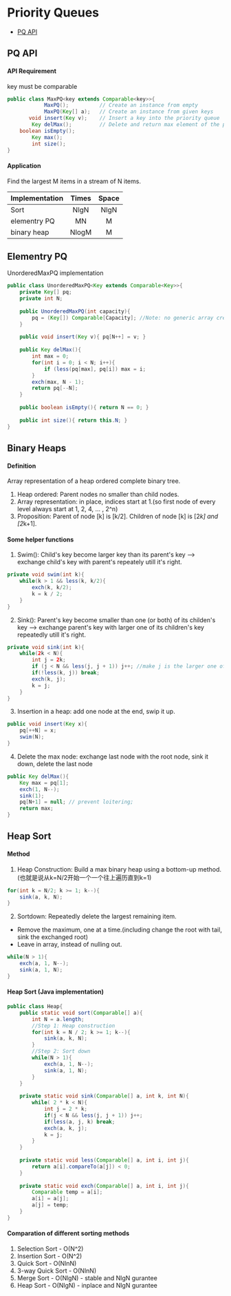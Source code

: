 # Priority Queues
* [PQ API](#pq-api)
## PQ API
#### API Requirement
key must be comparable
```java
public class MaxPQ<key extends Comparable<key>>{
            MaxPQ();          // Create an instance from empty
            MaxPQ(Key[] a);   // Create an instance from given keys 
       void insert(Key v);    // Insert a key into the priority queue
        Key delMax();         // Delete and return max element of the priority queue
    boolean isEmpty();        
        Key max();
        int size();
}
```
#### Application 
Find the largest M items in a stream of N items.

| Implementation | Times   | Space |
|:---------------|:-------:|:-----:|
|Sort            | NlgN    | NlgN  |
|elementry PQ    | MN      | M     | 
|binary heap     | NlogM   | M     | 

## Elementry PQ
UnorderedMaxPQ implementation
```java
public class UnorderedMaxPQ<Key extends Comparable<Key>>{
    private Key[] pq;
    private int N;
    
    public UnorderedMaxPQ(int capacity){
        pq = (Key[]) Comparable[Capacity]; //Note: no generic array creation
    }
    
    public void insert(Key v){ pq[N++] = v; }
    
    public Key delMax(){
        int max = 0;
        for(int i = 0; i < N; i++){
            if (less(pq[max], pq[i]) max = i;
        }
        exch(max, N - 1);
        return pq[--N];
    }
    
    public boolean isEmpty(){ return N == 0; }
    
    public int size(){ return this.N; }
}
```
## Binary Heaps
#### Definition
Array representation of a heap ordered complete binary tree.
1. Heap ordered: Parent nodes no smaller than child nodes.
2. Array representation: in place, indices start at 1.(so first node of every level always start at 1, 2, 4, ... , 2^n)
3. Proposition: Parent of node [k] is [k/2]. Children of node [k] is [2*k] and [2*k+1].
#### Some helper functions
1. Swim(): Child's key become larger key than its parent's key --> exchange child's key with parent's repeately utill it's right.
```java
private void swim(int k){
    while(k > 1 && less(k, k/2){
        exch(k, k/2);
        k = k / 2;
    }
}
```
2. Sink(): Parent's key become smaller than one (or both) of its childen's key --> exchange parent's key with larger one of its children's key repeatedly utill it's right.
```java
private void sink(int k){
    while(2k < N){
        int j = 2k;
        if (j < N && less(j, j + 1)) j++; //make j is the larger one of its children's key
        if(!less(k, j)) break;
        exch(k, j);
        k = j;
    }
}
```
3. Insertion in a heap: add one node at the end, swip it up.
```java
public void insert(Key x){
    pq[++N] = x;
    swim(N);
}
```
4. Delete the max node: exchange last node with the root node, sink it down, delete the last node
```java
public Key delMax(){
    Key max = pq[1];
    exch(1, N--);
    sink(1);
    pq[N+1] = null; // prevent loitering;
    return max;
}
```
## Heap Sort
#### Method
1. Heap Construction: Build a max binary heap using a bottom-up method.(也就是说从k=N/2开始一个一个往上遍历直到k=1)
```java
for(int k = N/2; k >= 1; k--){
    sink(a, k, N);
}
```
2. Sortdown: Repeatedly delete the largest remaining item.
- Remove the maximum, one at a time.(including change the root with tail, sink the exchanged root)
- Leave in array, instead of nulling out.
```java
while(N > 1){
    exch(a, 1, N--);
    sink(a, 1, N);
}
```
#### Heap Sort (Java implementation)
```java
public class Heap{
    public static void sort(Comparable[] a){
        int N = a.length;
        //Step 1: Heap construction
        for(int k = N / 2; k >= 1; k--){
            sink(a, k, N);
        }
        //Step 2: Sort down
        while(N > 1){
            exch(a, 1, N--);
            sink(a, 1, N);
        }
    }
    
    private static void sink(Comparable[] a, int k, int N){
        while( 2 * k < N){
            int j = 2 * k;
            if(j < N && less(j, j + 1)) j++;
            if(less(a, j, k) break;
            exch(a, k, j);
            k = j;
        }
    }
    
    private static void less(Comparable[] a, int i, int j){
        return a[i].compareTo(a[j]) < 0;
    }
    
    private static void exch(Comparable[] a, int i, int j){
        Comparable temp = a[i];
        a[i] = a[j];
        a[j] = temp;
    }
}
```
#### Comparation of different sorting methods
1. Selection Sort - O(N^2)
2. Insertion Sort - O(N^2)
3. Quick Sort - O(NlnN)
4. 3-way Quick Sort - O(NlnN)
5. Merge Sort - O(NlgN) - stable and NlgN gurantee
6. Heap Sort - O(NlgN) - inplace and NlgN gurantee












